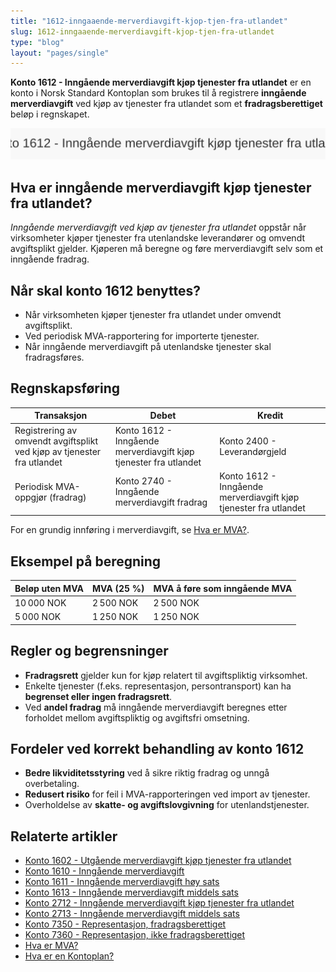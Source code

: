 ```yaml
---
title: "1612-inngaaende-merverdiavgift-kjop-tjen-fra-utlandet"
slug: 1612-inngaaende-merverdiavgift-kjop-tjen-fra-utlandet
type: "blog"
layout: "pages/single"
---
```


**Konto 1612 - Inngående merverdiavgift kjøp tjenester fra utlandet** er en konto i Norsk Standard Kontoplan som brukes til å registrere **inngående merverdiavgift** ved kjøp av tjenester fra utlandet som et **fradragsberettiget** beløp i regnskapet.

![Illustrasjon av konto 1612 Inngående merverdiavgift kjøp tjenester fra utlandet](1612-inngaaende-merverdiavgift-kjop-tjen-fra-utlandet-image.svg)

## Hva er inngående merverdiavgift kjøp tjenester fra utlandet?

*Inngående merverdiavgift ved kjøp av tjenester fra utlandet* oppstår når virksomheter kjøper tjenester fra utenlandske leverandører og omvendt avgiftsplikt gjelder. Kjøperen må beregne og føre merverdiavgift selv som et inngående fradrag.

## Når skal konto 1612 benyttes?

* Når virksomheten kjøper tjenester fra utlandet under omvendt avgiftsplikt.
* Ved periodisk MVA-rapportering for importerte tjenester.
* Når inngående merverdiavgift på utenlandske tjenester skal fradragsføres.

## Regnskapsføring

| Transaksjon                                                          | Debet                                                | Kredit                                                 |
|----------------------------------------------------------------------|------------------------------------------------------|--------------------------------------------------------|
| Registrering av omvendt avgiftsplikt ved kjøp av tjenester fra utlandet | Konto 1612 - Inngående merverdiavgift kjøp tjenester fra utlandet | Konto 2400 - Leverandørgjeld                           |
| Periodisk MVA-oppgjør (fradrag)                                       | Konto 2740 - Inngående merverdiavgift fradrag        | Konto 1612 - Inngående merverdiavgift kjøp tjenester fra utlandet |

For en grundig innføring i merverdiavgift, se [Hva er MVA?](/blogs/regnskap/hva-er-moms-mva "Hva er MVA? MVA-regnskapsføring og merverdiavgift").

## Eksempel på beregning

| Beløp uten MVA   | MVA (25 %) | MVA å føre som inngående MVA |
|------------------|------------|-------------------------------|
| 10 000 NOK       | 2 500 NOK  | 2 500 NOK                     |
| 5 000 NOK        | 1 250 NOK  | 1 250 NOK                     |

## Regler og begrensninger

* **Fradragsrett** gjelder kun for kjøp relatert til avgiftspliktig virksomhet.
* Enkelte tjenester (f.eks. representasjon, persontransport) kan ha **begrenset eller ingen fradragsrett**.
* Ved **andel fradrag** må inngående merverdiavgift beregnes etter forholdet mellom avgiftspliktig og avgiftsfri omsetning.

## Fordeler ved korrekt behandling av konto 1612

* **Bedre likviditetsstyring** ved å sikre riktig fradrag og unngå overbetaling.
* **Redusert risiko** for feil i MVA-rapporteringen ved import av tjenester.
* Overholdelse av **skatte- og avgiftslovgivning** for utenlandstjenester.

## Relaterte artikler

* [Konto 1602 - Utgående merverdiavgift kjøp tjenester fra utlandet](/blogs/kontoplan/1602-utgaende-merverdiavgift-kjop-tjen-fra-utlandet "Konto 1602 - Utgående merverdiavgift kjøp tjenester fra utlandet")
* [Konto 1610 - Inngående merverdiavgift](/blogs/kontoplan/1610-inngaaende-merverdiavgift "Konto 1610 - Inngående merverdiavgift")
* [Konto 1611 - Inngående merverdiavgift høy sats](/blogs/kontoplan/1611-inngaaende-merverdiavgift-hoy-sats "Konto 1611 - Inngående merverdiavgift høy sats")
* [Konto 1613 - Inngående merverdiavgift middels sats](/blogs/kontoplan/1613-inngaaende-merverdiavgift-middels-sats "Konto 1613 - Inngående merverdiavgift middels sats")
* [Konto 2712 - Inngående merverdiavgift kjøp tjenester fra utlandet](/blogs/kontoplan/2712-inngaaende-merverdiavgift-kjop-tjen-fra-utlandet "Konto 2712 - Inngående merverdiavgift kjøp tjenester fra utlandet")
* [Konto 2713 - Inngående merverdiavgift middels sats](/blogs/kontoplan/2713-inngaaende-merverdiavgift-middels-sats "Konto 2713 - Inngående merverdiavgift middels sats")
* [Konto 7350 - Representasjon, fradragsberettiget](/blogs/kontoplan/7350-representasjon-fradragsberettiget "Konto 7350 - Representasjon, fradragsberettiget")
* [Konto 7360 - Representasjon, ikke fradragsberettiget](/blogs/kontoplan/7360-representasjon-ikke-fradragsberettiget "Konto 7360 - Representasjon, ikke fradragsberettiget")
* [Hva er MVA?](/blogs/regnskap/hva-er-moms-mva "Hva er MVA? MVA-regnskapsføring og merverdiavgift")
* [Hva er en Kontoplan?](/blogs/regnskap/hva-er-kontoplan "Hva er en Kontoplan? Komplett Guide til Kontoplaner i Norsk Regnskap")
